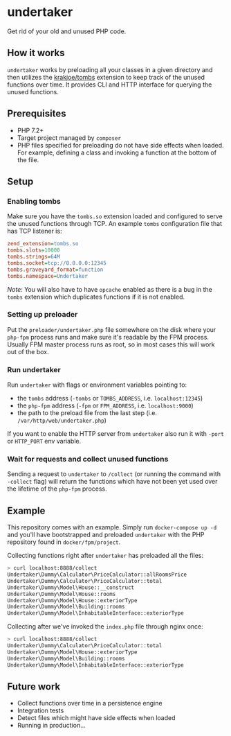 # undertaker

Get rid of your old and unused PHP code.

## How it works

`undertaker` works by preloading all your classes in a given directory and then utilizes the [krakjoe/tombs](https://github.com/krakjoe/tombs)
extension to keep track of the unused functions over time. It provides CLI and HTTP interface for querying the unused functions.

## Prerequisites

- PHP 7.2+
- Target project managed by `composer`
- PHP files specified for preloading do not have side effects when loaded. For example, defining a class and invoking
a function at the bottom of the file.

## Setup

### Enabling tombs

Make sure you have the `tombs.so` extension loaded and configured to serve the unused functions through TCP. An example
`tombs` configuration file that has TCP listener is:

```ini
zend_extension=tombs.so
tombs.slots=10000
tombs.strings=64M
tombs.socket=tcp://0.0.0.0:12345
tombs.graveyard_format=function
tombs.namespace=Undertaker
```

*Note*: You will also have to have `opcache` enabled as there is a bug in the `tombs` extension which duplicates functions
if it is not enabled.

### Setting up preloader

Put the `preloader/undertaker.php` file somewhere on the disk where your `php-fpm` process runs and make sure it's
readable by the FPM process. Usually FPM master process runs as root, so in most cases this will work out of the box.

### Run undertaker

Run `undertaker` with flags or environment variables pointing to:

- the `tombs` address (`-tombs` or `TOMBS_ADDRESS`, i.e. `localhost:12345`)
- the `php-fpm` address (`-fpm` or `FPM_ADDRESS`, i.e. `localhost:9000`)
- the path to the preload file from the last step (i.e. `/var/http/web/undertaker.php`)

If you want to enable the HTTP server from `undertaker` also run it with `-port` or `HTTP_PORT` env variable.

### Wait for requests and collect unused functions

Sending a request to `undertaker` to `/collect` (or running the command with `-collect` flag) will return the functions
which have not been yet used over the lifetime of the `php-fpm` process.

## Example

This repository comes with an example. Simply run `docker-compose up -d` and you'll have bootstrapped and preloaded
`undertaker` with the PHP repository found in `docker/fpm/project`.

Collecting functions right after `undertaker` has preloaded all the files:

```bash
> curl localhost:8888/collect
Undertaker\Dummy\Calculator\PriceCalculator::allRoomsPrice
Undertaker\Dummy\Calculator\PriceCalculator::total
Undertaker\Dummy\Model\House::__construct
Undertaker\Dummy\Model\House::rooms
Undertaker\Dummy\Model\House::exteriorType
Undertaker\Dummy\Model\Building::rooms
Undertaker\Dummy\Model\InhabitableInterface::exteriorType
```

Collecting after we've invoked the `index.php` file through nginx once:

```bash
> curl localhost:8888/collect
Undertaker\Dummy\Calculator\PriceCalculator::total
Undertaker\Dummy\Model\House::exteriorType
Undertaker\Dummy\Model\Building::rooms
Undertaker\Dummy\Model\InhabitableInterface::exteriorType
```

## Future work

- Collect functions over time in a persistence engine
- Integration tests
- Detect files which might have side effects when loaded
- Running in production...
